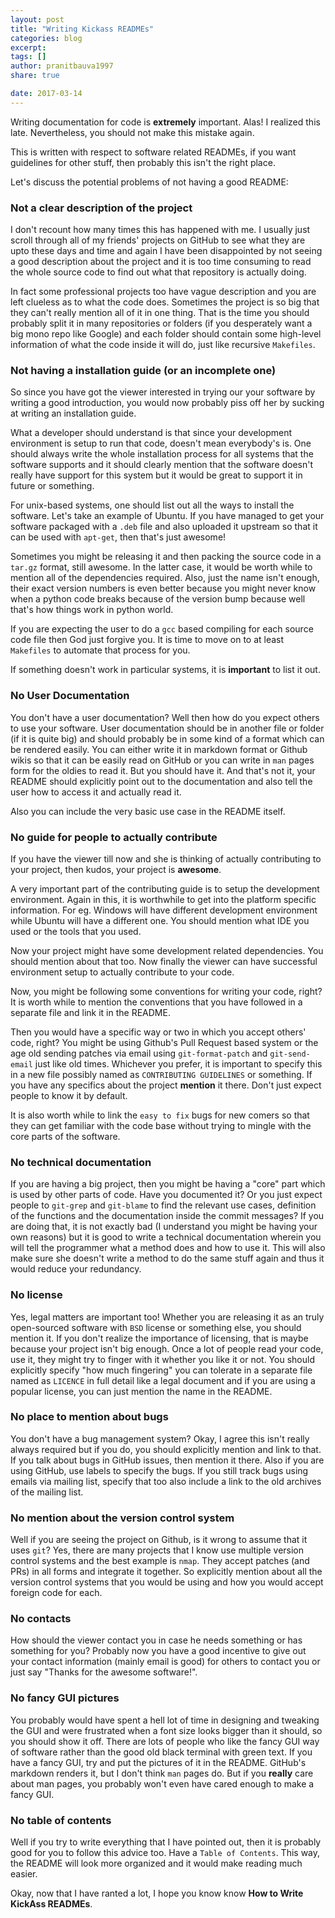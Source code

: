 ```yaml
---
layout: post
title: "Writing Kickass READMEs"
categories: blog
excerpt:
tags: []
author: pranitbauva1997
share: true

date: 2017-03-14
---
```


Writing documentation for code is **extremely** important. Alas! I realized
this late. Nevertheless, you should not make this mistake again.

This is written with respect to software related READMEs, if you want
guidelines for other stuff, then probably this isn't the right place.

Let's discuss the potential problems of not having a good README:

### Not a clear description of the project

I don't recount how many times this has happened with me. I usually
just scroll through all of my friends' projects on GitHub to see what
they are upto these days and time and again I have been disappointed
by not seeing a good description about the project and it is too
time consuming to read the whole source code to find out what that
repository is actually doing.

In fact some professional projects too have vague description and you are
left clueless as to what the code does. Sometimes the project is so
big that they can't really mention all of it in one thing. That is the
time you should probably split it in many repositories or folders
(if you desperately want a big mono repo like Google) and each folder
should contain some high-level information of what the code inside it
will do, just like recursive `Makefiles`.

### Not having a installation guide (or an incomplete one)

So since you have got the viewer interested in trying our your software
by writing a good introduction, you would now probably piss off her
by sucking at writing an installation guide.

What a developer should understand is that since your development
environment is setup to run that code, doesn't mean everybody's is.
One should always write the whole installation process for all
systems that the software supports and it should clearly mention that
the software doesn't really have support for this system but it would
be great to support it in future or something.

For unix-based systems, one should list out all the ways to install
the software. Let's take an example of Ubuntu. If you have managed to
get your software packaged with a `.deb` file and also uploaded it
upstream so that it can be used with `apt-get`, then that's just awesome!

Sometimes you might be releasing it and then packing the source code
in a `tar.gz` format, still awesome. In the latter case, it would be
worth while to mention all of the dependencies required. Also, just
the name isn't enough, their exact version numbers is even better
because you might never know when a python code breaks because of the
version bump because well that's how things work in python world.

If you are expecting the user to do a `gcc` based compiling for each
source code file then God just forgive you. It is time to move on to
at least `Makefiles` to automate that process for you.

If something doesn't work in particular systems, it is **important** to
list it out.

### No User Documentation

You don't have a user documentation? Well then how do you expect others
to use your software. User documentation should be in another file
or folder (if it is quite big) and should probably be in some kind of
a format which can be rendered easily. You can either write it in
markdown format or Github wikis so that it can be easily read on
GitHub or you can write in `man` pages form for the oldies to read it.
But you should have it. And that's not it, your README should
explicitly point out to the documentation and also tell the user how
to access it and actually read it.

Also you can include the very basic use case in the README itself.

### No guide for people to actually contribute

If you have the viewer till now and she is thinking of actually
contributing to your project, then kudos, your project is **awesome**.

A very important part of the contributing guide is to setup the
development environment. Again in this, it is worthwhile to get
into the platform specific information. For eg. Windows will have
different development environment while Ubuntu will have a different one.
You should mention what IDE you used or the tools that you used.

Now your project might have some development related dependencies.
You should mention about that too. Now finally the viewer can have
successful environment setup to actually contribute to your code.

Now, you might be following some conventions for writing your code,
right? It is worth while to mention the conventions that you have
followed in a separate file and link it in the README.

Then you would have a specific way or two in which you accept others'
code, right? You might be using Github's Pull Request based system
or the age old sending patches via email using `git-format-patch` and
`git-send-email` just like old times. Whichever you prefer, it is
important to specify this in a new file possibly named as
`CONTRIBUTING GUIDELINES` or something. If you have any specifics
about the project **mention** it there. Don't just expect people to know
it by default.

It is also worth while to link the `easy to fix` bugs for new comers
so that they can get familiar with the code base without trying to
mingle with the core parts of the software.

### No technical documentation

If you are having a big project, then you might be having a "core" part
which is used by other parts of code. Have you documented it? Or you
just expect people to `git-grep` and `git-blame` to find the relevant
use cases, definition of the functions and the documentation inside
the commit messages? If you are doing that, it is not exactly bad (I
understand you might be having your own reasons) but it is good
to write a technical documentation wherein you will tell the programmer
what a method does and how to use it. This will also make sure she
doesn't write a method to do the same stuff again and thus it would
reduce your redundancy.

### No license

Yes, legal matters are important too! Whether you are releasing it
as an truly open-sourced software with `BSD` license or something
else, you should mention it. If you don't realize the importance of
licensing, that is maybe because your project isn't big enough.
Once a lot of people read your code, use it, they might try to finger
with it whether you like it or not. You should explicitly specify
"how much fingering" you can tolerate in a separate file named
as `LICENCE` in full detail like a legal document and if you are using
a popular license, you can just mention the name in the README.

### No place to mention about bugs

You don't have a bug management system? Okay, I agree this isn't really
always required but if you do, you should explicitly mention and link
to that. If you talk about bugs in GitHub issues, then mention it there.
Also if you are using GitHub, use labels to specify the bugs. If you
still track bugs using emails via mailing list, specify that too
also include a link to the old archives of the mailing list.

### No mention about the version control system

Well if you are seeing the project on Github, is it wrong to assume
that it uses `git`? Yes, there are many projects that I know use
multiple version control systems and the best example is `nmap`.
They accept patches (and PRs) in all forms and integrate it together.
So explicitly mention about all the version control systems that you
would be using and how you would accept foreign code for each.

### No contacts

How should the viewer contact you in case he needs something or has
something for you? Probably now you have a good incentive to give out
your contact information (mainly email is good) for others to contact
you or just say "Thanks for the awesome software!".

### No fancy GUI pictures

You probably would have spent a hell lot of time in designing and
tweaking the GUI and were frustrated when a font size looks bigger
than it should, so you should show it off. There are lots of people
who like the fancy GUI way of software rather than the good old
black terminal with green text. If you have a fancy GUI, try and
put the pictures of it in the README. GitHub's markdown renders it, but
I don't think `man` pages do. But if you **really** care about man pages,
you probably won't even have cared enough to make a fancy GUI.

### No table of contents

Well if you try to write everything that I have pointed out, then
it is probably good for you to follow this advice too. Have a `Table
of Contents`. This way, the README will look more organized and it
would make reading much easier.


Okay, now that I have ranted a lot, I hope you know know
**How to Write KickAss READMEs**.
